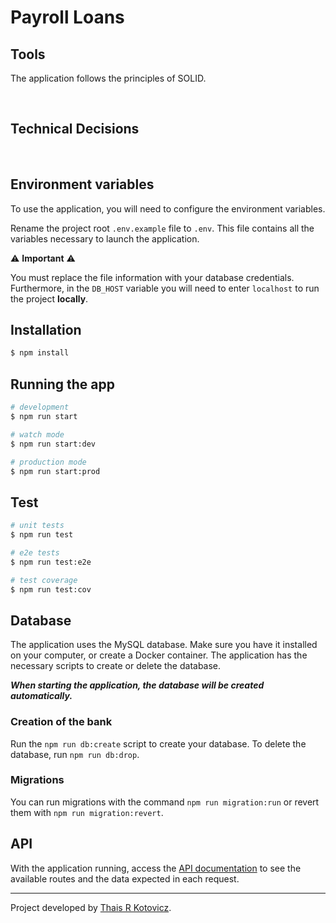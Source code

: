# Payroll Loans





## Tools

The application follows the principles of SOLID.

</br>

## Technical Decisions


</br>


## Environment variables

To use the application, you will need to configure the environment variables.

Rename the project root `.env.example` file to `.env`. This file contains all the variables necessary to launch the application.

⚠️ **Important** ⚠️

You must replace the file information with your database credentials. Furthermore, in the `DB_HOST` variable you will need to enter `localhost` to run the project **locally**.


## Installation

```bash
$ npm install
```

## Running the app

```bash
# development
$ npm run start

# watch mode
$ npm run start:dev

# production mode
$ npm run start:prod
```

## Test

```bash
# unit tests
$ npm run test

# e2e tests
$ npm run test:e2e

# test coverage
$ npm run test:cov
```


## Database

The application uses the MySQL database. Make sure you have it installed on your computer, or create a Docker container. The application has the necessary scripts to create or delete the database.

_**When starting the application, the database will be created automatically.**_

### Creation of the bank

Run the `npm run db:create` script to create your database.
To delete the database, run `npm run db:drop`.

### Migrations

You can run migrations with the command `npm run migration:run` or revert them with `npm run migration:revert`.


## API

With the application running, access the [API documentation](http://localhost:3000/docs/) to see the available routes and the data expected in each request. </br>
 
 ---

Project developed by [Thais R Kotovicz](https://www.linkedin.com/in/thaiskotovicz/).
</br>

